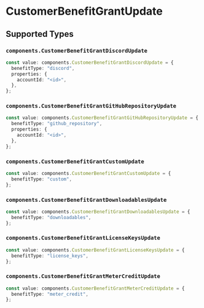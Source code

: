 # CustomerBenefitGrantUpdate


## Supported Types

### `components.CustomerBenefitGrantDiscordUpdate`

```typescript
const value: components.CustomerBenefitGrantDiscordUpdate = {
  benefitType: "discord",
  properties: {
    accountId: "<id>",
  },
};
```

### `components.CustomerBenefitGrantGitHubRepositoryUpdate`

```typescript
const value: components.CustomerBenefitGrantGitHubRepositoryUpdate = {
  benefitType: "github_repository",
  properties: {
    accountId: "<id>",
  },
};
```

### `components.CustomerBenefitGrantCustomUpdate`

```typescript
const value: components.CustomerBenefitGrantCustomUpdate = {
  benefitType: "custom",
};
```

### `components.CustomerBenefitGrantDownloadablesUpdate`

```typescript
const value: components.CustomerBenefitGrantDownloadablesUpdate = {
  benefitType: "downloadables",
};
```

### `components.CustomerBenefitGrantLicenseKeysUpdate`

```typescript
const value: components.CustomerBenefitGrantLicenseKeysUpdate = {
  benefitType: "license_keys",
};
```

### `components.CustomerBenefitGrantMeterCreditUpdate`

```typescript
const value: components.CustomerBenefitGrantMeterCreditUpdate = {
  benefitType: "meter_credit",
};
```

